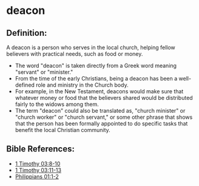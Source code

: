 # deacon #

## Definition: ##

A deacon is a person who serves in the local church, helping fellow believers with practical needs, such as food or money.

* The word "deacon" is taken directly from a Greek word meaning "servant" or "minister."
* From the time of the early Christians, being a deacon has been a well-defined role and ministry in the Church body.
* For example, in the New Testament, deacons would make sure that whatever money or food that the believers shared would be distributed fairly to the widows among them.
* The term "deacon" could also be translated as, "church minister" or "church worker" or "church servant," or some other phrase that shows that the person has been formally appointed to do specific tasks that benefit the local Christian community.



## Bible References: ##

* [1 Timothy 03:8-10](en/tn/1ti/help/03/08)
* [1 Timothy 03:11-13](en/tn/1ti/help/03/11)
* [Philippians 01:1-2](en/tn/php/help/01/01)